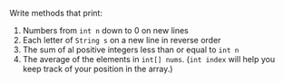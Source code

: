 Write methods that print:

1. Numbers from `int n` down to 0 on new lines
2. Each letter of `String s` on a new line in reverse order
3. The sum of al positive integers less than or equal to `int n`
4. The average of the elements in `int[] nums`. (`int index` will help you keep track of your position in the array.)
